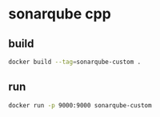 # sonarqube cpp

## build

```bash
docker build --tag=sonarqube-custom .
```

## run

```bash
docker run -p 9000:9000 sonarqube-custom
```